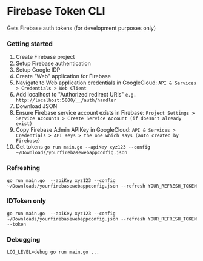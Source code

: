 # Firebase Token CLI
Gets Firebase auth tokens (for development purposes only)

### Getting started
1. Create Firebase project
2. Setup Firebase authentication
3. Setup Google IDP
4. Create "Web" application for Firebase
5. Navigate to Web application credentials in GoogleCloud: `API & Services > Credentials > Web Client`
6. Add localhost to "Authorized redirect URIs" `e.g. http://localhost:5000/__/auth/handler`
7. Download JSON
8. Ensure Firebase service account exists in Firebase: `Project Settings > Service Accounts > Create Service Account (if doesn't already exist)`
9. Copy Firebase Admin APIKey in GoogleCloud: `API & Services > Credentials > API Keys > the one which says (auto created by Firebase)`
10. Get tokens `go run main.go --apiKey xyz123 --config ~/Downloads/yourfirebasewebappconfig.json`

### Refreshing
`go run main.go  --apiKey xyz123 --config ~/Downloads/yourfirebasewebappconfig.json --refresh YOUR_REFRESH_TOKEN`

### IDToken only
`go run main.go  --apiKey xyz123 --config ~/Downloads/yourfirebasewebappconfig.json --refresh YOUR_REFRESH_TOKEN --token`

### Debugging
`LOG_LEVEL=debug go run main.go ...`